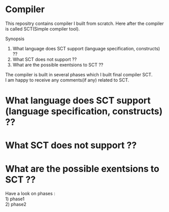 # Compiler
This repositry contains compiler I built from scratch. Here after the compiler is called SCT(Simple compiler tool).<br/>

Synopsis <br/>
1) What language does SCT support (language specification, constructs) ??
2) What SCT does not support ??
3) What are the possible exentsions to SCT ??

The compiler is built in several phases which I built final compiler SCT.  <br/>
I am happy to receive any comments(if any) related to SCT.


# What language does SCT support (language specification, constructs) ??


# What SCT does not support ??



# What are the possible exentsions to SCT ??





Have a look on phases : <br/>
	1) phase1 <br/>
	2) phase2 <br/>
	
	
